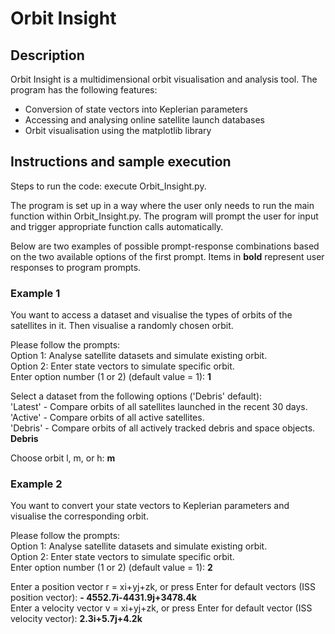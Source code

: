 # Orbit Insight

## Description
Orbit Insight is a multidimensional orbit visualisation and analysis tool. 
The program has the following features:
  - Conversion of state vectors into Keplerian parameters
  - Accessing and analysing online satellite launch databases
  - Orbit visualisation using the matplotlib library

## Instructions and sample execution
Steps to run the code: execute Orbit_Insight.py.

The program is set up in a way where the user only needs to run the main function within
Orbit_Insight.py. The program will prompt the user for input and trigger appropriate function
calls automatically.

Below are two examples of possible prompt-response combinations based on the two available
options of the first prompt. Items in __bold__ represent user responses to program prompts.

### Example 1
You want to access a dataset and visualise the types of orbits of the satellites in
it. Then visualise a randomly chosen orbit.

Please follow the prompts:\
Option 1: Analyse satellite datasets and simulate existing orbit.\
Option 2: Enter state vectors to simulate specific orbit.\
Enter option number (1 or 2) (default value = 1): __1__

Select a dataset from the following options ('Debris' default):\
'Latest' - Compare orbits of all satellites launched in the recent 30 days.\
'Active' - Compare orbits of all active satellites.\
'Debris' - Compare orbits of all actively tracked debris and space objects.
__Debris__

Choose orbit l, m, or h: __m__

### Example 2
You want to convert your state vectors to Keplerian parameters and visualise the
corresponding orbit.

Please follow the prompts:\
Option 1: Analyse satellite datasets and simulate existing orbit.\
Option 2: Enter state vectors to simulate specific orbit.\
Enter option number (1 or 2) (default value = 1): __2__

Enter a position vector r = xi+yj+zk, or press Enter for default vectors (ISS position vector): __-
4552.7i-4431.9j+3478.4k__\
Enter a velocity vector v = xi+yj+zk, or press Enter for default vector (ISS velocity vector):
__2.3i+5.7j+4.2k__


